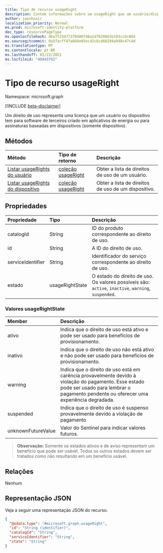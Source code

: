 ```yaml
---
title: Tipo de recurso usageRight
description: Contém informações sobre um usageRight que um usuário/dispositivo atribuiu
author: jeeshnair
localization_priority: Normal
ms.prod: microsoft-identity-platform
doc_type: resourcePageType
ms.openlocfilehash: dba7f25d77379d00f48a1df820865b193cc0c084
ms.sourcegitcommit: 9a5facff47a8d4e05ecd2c6cd68294a948c47c4d
ms.translationtype: MT
ms.contentlocale: pt-BR
ms.lasthandoff: 01/23/2021
ms.locfileid: "49943742"
---
```

# <a name="usageright-resource-type"></a>Tipo de recurso usageRight

Namespace: microsoft.graph

[!INCLUDE [beta-disclaimer](../../includes/beta-disclaimer.md)]

Um direito de uso representa uma licença que um usuário ou dispositivo tem para software de terceiros criado em aplicativos de energia ou para assinaturas baseadas em dispositivos (somente dispositivo).

## <a name="methods"></a>Métodos

|Método|Tipo de retorno|Descrição|
|:---|:---|:---|
|[Listar usageRights do usuário](../api/user-list-usagerights.md)|[coleção usageRight](../resources/usageright.md)|Obter a lista de direitos de uso de um usuário.|
|[Listar usageRights do dispositivo](../api/device-list-usagerights.md)|[coleção usageRight](../resources/usageright.md)|Obter a lista de direitos de uso de um dispositivo.|

## <a name="properties"></a>Propriedades

|Propriedade|Tipo|Descrição|
|:---|:---|:---|
|catalogId|String|ID do produto correspondente ao direito de uso.|
|id|String|A ID do direito de uso.|
|serviceIdentifier|String|Identificador do serviço correspondente ao direito de uso.|
|estado|usageRightState|O estado do direito de uso. Os valores possíveis são: `active`, `inactive`, `warning`, `suspended`.|

### <a name="usagerightstate-values"></a>Valores usageRightState 

| Member             |  Descrição               |
| :----------------- |  :------------------------ |
|ativo              | Indica que o direito de uso está ativo e pode ser usado para benefícios de provisionamento.|
|inativo                | Indica que o direito de uso não está ativo e não pode ser usado para benefícios de provisionamento.|
|warning                | Indica que o direito de uso está em carência provavelmente devido à violação do pagamento. Esse estado pode ser usado para lembrar o pagamento pendente ou oferecer uma experiência degradada.|
|suspended                | Indica que o direito de uso é suspenso provavelmente devido a violação de pagamento|
|unknownFutureValue      | Valor do Sentinel para indicar valores futuros. |

>**Observação:** Somente os estados ativos e de aviso representam um benefício que pode ser usável. Todos os outros estados devem ser tratados como não resultando em um benefício usável.



## <a name="relationships"></a>Relações

Nenhum

## <a name="json-representation"></a>Representação JSON

Veja a seguir uma representação JSON do recurso.
<!-- {
  "blockType": "resource",
  "keyProperty": "id",
  "@odata.type": "microsoft.graph.usageRight",
  "baseType": "",
  "openType": false
}
-->
``` json
{
  "@odata.type": "#microsoft.graph.usageRight",
  "id": "String (identifier)",
  "catalogId": "String",
  "serviceIdentifier": "String",
  "state": "String"
}
```

